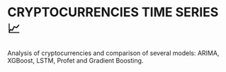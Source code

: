 # **CRYPTOCURRENCIES TIME SERIES** :chart_with_upwards_trend:

Analysis of cryptocurrencies and comparison of several models: ARIMA, XGBoost, LSTM, Profet and Gradient Boosting. 

